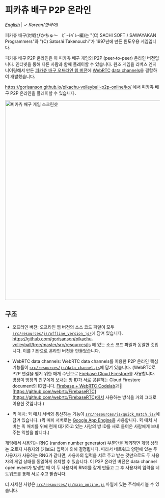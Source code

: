 # 피카츄 배구 P2P 온라인

[_English_](README.md) | _&check;_ _Korean(한국어)_

피카츄 배구(対戦ぴかちゅ～　ﾋﾞｰﾁﾊﾞﾚｰ編)는 "(C) SACHI SOFT / SAWAYAKAN Programmers"와 "(C) Satoshi Takenouchi"가 1997년에 만든 윈도우용 게임입니다.

피카츄 배구 P2P 온라인은 이 피카츄 배구 게임의 P2P (peer-to-peer) 온라인 버전입니다. 인터넷을 통해 다른 사람과 함께 플레이할 수 있습니다. 원조 게임을 리버스 엔지니어링해서 만든 [피카츄 배구 오프라인 웹 버전](https://github.com/gorisanson/pikachu-volleyball)에 [WebRTC](https://webrtc.org/) [data channels](https://webrtc.org/getting-started/data-channels)을 결합하여 개발했습니다.

https://gorisanson.github.io/pikachu-volleyball-p2p-online/ko/ 에서 피카츄 배구 P2P 온라인을 플레이할 수 있습니다.

<img src="src/resources/assets/images/screenshot.png" alt="피카츄 배구 게임 스크린샷" width="648">

## 구조

- 오프라인 버전: 오프라인 웹 버전의 소스 코드 파일이 모두 [`src/resources/js/offline_version_js/`](src/resources/js/offline_version_js)에 담겨 있습니다. https://github.com/gorisanson/pikachu-volleyball/tree/master/src/resources/js 에 있는 소스 코드 파일과 동일한 것입니다. 이를 기반으로 온라인 버전을 만들었습니다.

- WebRTC data channels: WebRTC data channels를 이용한 P2P 온라인 핵심 기능들이 [`src/resources/js/data_channel.js`](src/resources/js/data_channel.js)에 담겨 있습니다. (WebRTC로 P2P 연결을 맺기 위한 매개 수단으로 [Firebase Cloud Firestore](https://firebase.google.com/docs/firestore)를 사용합니다. 방장이 방장의 친구에게 보내는 방 ID가 서로 공유하는 Cloud Firestore document의 ID입니다. [Firebase + WebRTC Codelab](https://webrtc.org/getting-started/firebase-rtc-codelab)과 [https://github.com/webrtc/FirebaseRTC](https://github.com/webrtc/FirebaseRTC)에서 사용하는 방식을 거의 그대로 이용한 것입니다.)

- 퀵 매치: 퀵 매치 서버와 통신하는 기능이 [`src/resources/js/quick_match.js/`](src/resources/js/quick_match.js)에 담겨 있습니다. (퀵 매치 서버로는 [Google App Engine](https://cloud.google.com/appengine)을 사용합니다. 퀵 매치 서버는 퀵 매치를 위해 현재 대기하고 있는 사람의 방 ID를 새로 들어온 사람에게 보내주는 역할을 합니다.)

게임에서 사용되는 RNG (random number generator) 부분만을 제외하면 게임 상태는 오로지 사용자의 (키보드) 입력에 의해 결정됩니다. 따라서 네트워크 양편에 있는 두 사용자가 사용하는 RNG가 같다면, 사용자의 입력을 서로 주고 받는 것만으로도 두 사용자의 게임 상태를 동일하게 유지할 수 있습니다. 이 P2P 온라인 버전은 data channel open event가 발생할 때 이 두 사용자의 RNG를 같게 만들고 그 후 사용자의 입력을 네트워크를 통해 서로 주고 받습니다.

더 자세한 사항은 [`src/resources/js/main_online.js`](src/resources/js/main_online.js) 파일에 있는 주석에서 볼 수 있습니다.
